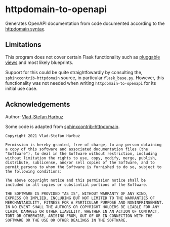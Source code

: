 # httpdomain-to-openapi

Generates OpenAPI documentation from code documented according to the
[httpdomain syntax](https://sphinxcontrib-httpdomain.readthedocs.io/en/stable/).

## Limitations

This program does not cover certain Flask functionality such as
[pluggable views](https://flask.palletsprojects.com/en/1.1.x/views/)
and most likely blueprints.

Support for this could be quite straightfowardly by consulting the,
`sphinxcontrib-httpdomain` source, in particular `flask_base.py`.
However, this functionality was not needed when writing
`httpdomain-to-openapi` for its initial use case.

## Acknowledgements

Author: [Vlad-Stefan Harbuz](https://github.com/vladh)

Some code is adapted from
[sphinxcontrib-httpdomain](https://github.com/sphinx-contrib/httpdomain).

```
Copyright 2021 Vlad-Stefan Harbuz

Permission is hereby granted, free of charge, to any person obtaining a copy of this software and associated documentation files (the "Software"), to deal in the Software without restriction, including without limitation the rights to use, copy, modify, merge, publish, distribute, sublicense, and/or sell copies of the Software, and to permit persons to whom the Software is furnished to do so, subject to the following conditions:

The above copyright notice and this permission notice shall be included in all copies or substantial portions of the Software.

THE SOFTWARE IS PROVIDED "AS IS", WITHOUT WARRANTY OF ANY KIND, EXPRESS OR IMPLIED, INCLUDING BUT NOT LIMITED TO THE WARRANTIES OF MERCHANTABILITY, FITNESS FOR A PARTICULAR PURPOSE AND NONINFRINGEMENT. IN NO EVENT SHALL THE AUTHORS OR COPYRIGHT HOLDERS BE LIABLE FOR ANY CLAIM, DAMAGES OR OTHER LIABILITY, WHETHER IN AN ACTION OF CONTRACT, TORT OR OTHERWISE, ARISING FROM, OUT OF OR IN CONNECTION WITH THE SOFTWARE OR THE USE OR OTHER DEALINGS IN THE SOFTWARE.
```
